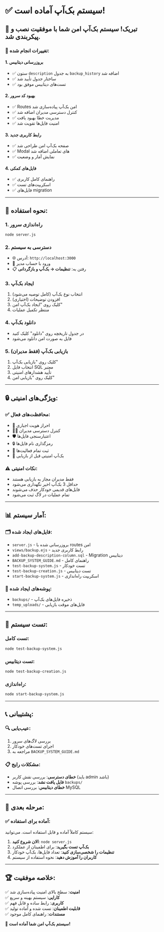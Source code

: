 # ✅ سیستم بک‌آپ آماده است!

## 🎉 تبریک! سیستم بک‌آپ امن شما با موفقیت نصب و پیکربندی شد.

### 🔧 تغییرات انجام شده:

#### 1. **بروزرسانی دیتابیس**
- ✅ ستون `description` به جدول `backup_history` اضافه شد
- ✅ ساختار جدول تأیید شد
- ✅ تست‌های دیتابیس موفق بود

#### 2. **بهبود کد سرور**
- ✅ Routes امن بک‌آپ پیاده‌سازی شد
- ✅ کنترل دسترسی مدیران اضافه شد
- ✅ مدیریت خطا بهبود یافت
- ✅ امنیت فایل‌ها تقویت شد

#### 3. **رابط کاربری جدید**
- ✅ صفحه بک‌آپ امن طراحی شد
- ✅ Modal های تعاملی اضافه شد
- ✅ نمایش آمار و وضعیت

#### 4. **فایل‌های کمکی**
- ✅ راهنمای کامل کاربری
- ✅ اسکریپت‌های تست
- ✅ فایل‌های migration

---

## 🚀 نحوه استفاده:

### 1. **راه‌اندازی سرور**
```bash
node server.js
```

### 2. **دسترسی به سیستم**
- 🌐 آدرس: `http://localhost:3000`
- 👤 ورود با حساب مدیر
- 📋 رفتن به: **تنظیمات → بک‌آپ و بازگردانی**

### 3. **ایجاد بک‌آپ**
1. انتخاب نوع بک‌آپ (کامل توصیه می‌شود)
2. افزودن توضیحات (اختیاری)
3. کلیک روی "ایجاد بک‌آپ امن"
4. منتظر تکمیل عملیات

### 4. **دانلود بک‌آپ**
- در جدول تاریخچه روی "دانلود" کلیک کنید
- فایل به صورت امن دانلود می‌شود

### 5. **بازیابی بک‌آپ** (فقط مدیران)
1. کلیک روی "بازیابی بک‌آپ"
2. انتخاب فایل SQL معتبر
3. تأیید هشدارهای امنیتی
4. کلیک روی "بازیابی امن"

---

## 🔒 ویژگی‌های امنیتی:

### ✅ **محافظت‌های فعال:**
- 🔐 احراز هویت اجباری
- 👨‍💼 کنترل دسترسی مدیران
- 🛡️ اعتبارسنجی فایل‌ها
- 🔒 رمزگذاری نام فایل‌ها
- 📝 ثبت تمام فعالیت‌ها
- 💾 بک‌آپ امنیتی قبل از بازیابی

### ⚠️ **نکات امنیتی:**
- فقط مدیران مجاز به بازیابی هستند
- حداقل 3 بک‌آپ اخیر نگهداری می‌شود
- فایل‌های قدیمی خودکار حذف می‌شوند
- تمام عملیات در لاگ ثبت می‌شود

---

## 📊 آمار سیستم:

### 🗂️ **فایل‌های ایجاد شده:**
- `server.js` - بروزرسانی شده با routes امن
- `views/backup.ejs` - رابط کاربری جدید
- `add-backup-description-column.sql` - Migration دیتابیس
- `BACKUP_SYSTEM_GUIDE.md` - راهنمای کامل
- `test-backup-system.js` - تست خودکار
- `test-backup-creation.js` - تست دیتابیس
- `start-backup-system.js` - اسکریپت راه‌اندازی

### 📁 **پوشه‌های ایجاد شده:**
- `backups/` - ذخیره فایل‌های بک‌آپ
- `temp_uploads/` - فایل‌های موقت بازیابی

---

## 🧪 تست سیستم:

### **تست کامل:**
```bash
node test-backup-system.js
```

### **تست دیتابیس:**
```bash
node test-backup-creation.js
```

### **راه‌اندازی:**
```bash
node start-backup-system.js
```

---

## 📞 پشتیبانی:

### 🔍 **عیب‌یابی:**
1. بررسی لاگ‌های سرور
2. اجرای تست‌های خودکار
3. مراجعه به `BACKUP_SYSTEM_GUIDE.md`

### 📋 **مشکلات رایج:**
- **خطای دسترسی**: بررسی نقش کاربر (باید admin باشد)
- **فایل یافت نشد**: بررسی پوشه `backups/`
- **خطای دیتابیس**: بررسی اتصال MySQL

---

## 🎯 **مرحله بعدی:**

### ✅ **آماده برای استفاده:**
سیستم کاملاً آماده و قابل استفاده است. می‌توانید:

1. **الان شروع کنید**: `node server.js`
2. **بک‌آپ تست بگیرید**: برای اطمینان از عملکرد
3. **تنظیمات را شخصی‌سازی کنید**: تعداد فایل‌ها، بک‌آپ خودکار
4. **کاربران را آموزش دهید**: نحوه استفاده از سیستم

---

## 🏆 **خلاصه موفقیت:**

✅ **امنیت**: سطح بالای امنیت پیاده‌سازی شد  
✅ **کارایی**: سیستم بهینه و سریع  
✅ **کاربری**: رابط ساده و قابل فهم  
✅ **قابلیت اطمینان**: تست شده و آماده تولید  
✅ **مستندات**: راهنمای کامل موجود  

**🎉 سیستم بک‌آپ امن شما آماده است!**